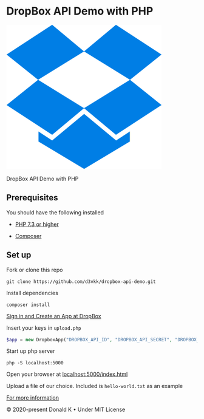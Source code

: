 # DropBox API Demo with PHP

![DropBox Logo](https://github.com/d3vkk/dropbox-api-demo/blob/master/dropbox-logo.png)

DropBox API Demo with PHP

## Prerequisites
You should have the following installed

- [PHP 7.3 or higher](https://php.net/)

- [Composer](https://getcomposer.org/doc/00-intro.md#installation-linux-unix-macos)

## Set up

Fork or clone this repo
```
git clone https://github.com/d3vkk/dropbox-api-demo.git
```

Install dependencies
```
composer install
```

[Sign in and Create an App at DropBox](https://www.dropbox.com/developers)

Insert your keys in `upload.php`
```php
$app = new DropboxApp("DROPBOX_API_ID", "DROPBOX_API_SECRET", "DROPBOX_API_KEY");
```

Start up php server
```
php -S localhost:5000
```

Open your browser at [localhost:5000/index.html](http://localhost:5000/index.html)

Upload a file of our choice. Included is `hello-world.txt` as an example

[For more information](https://github.com/kunalvarma05/dropbox-php-sdk/wiki/Getting%20Started)

© 2020-present Donald K • Under MIT License
